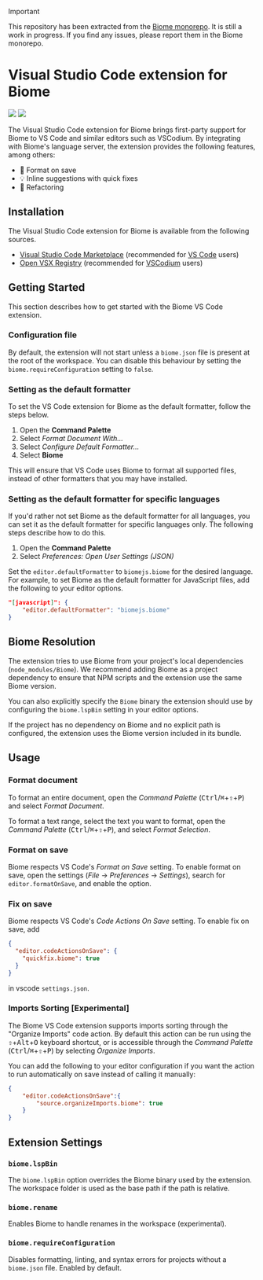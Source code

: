 > [!IMPORTANT]  
> This repository has been extracted from the [Biome monorepo](https://github.com/biomejs/biome). It is still a work in progress. If you find any issues, please report them in the Biome monorepo.

# Visual Studio Code extension for Biome

[![](https://img.shields.io/visual-studio-marketplace/v/biomejs.biome?color=374151&label=Visual%20Studio%20Marketplace&labelColor=000&logo=visual-studio-code&logoColor=0098FF)](https://marketplace.visualstudio.com/items?itemName=biomejs.biome)
[![](https://img.shields.io/visual-studio-marketplace/v/biomejs.biome?color=374151&label=Open%20VSX%20Registry&labelColor=000&logo=data:image/svg+xml;base64,PD94bWwgdmVyc2lvbj0iMS4wIiBlbmNvZGluZz0idXRmLTgiPz4KPHN2ZyB2aWV3Qm94PSI0LjYgNSA5Ni4yIDEyMi43IiB4bWxucz0iaHR0cDovL3d3dy53My5vcmcvMjAwMC9zdmciPgogIDxwYXRoIGQ9Ik0zMCA0NC4yTDUyLjYgNUg3LjN6TTQuNiA4OC41aDQ1LjNMMjcuMiA0OS40em01MSAwbDIyLjYgMzkuMiAyMi42LTM5LjJ6IiBmaWxsPSIjYzE2MGVmIi8+CiAgPHBhdGggZD0iTTUyLjYgNUwzMCA0NC4yaDQ1LjJ6TTI3LjIgNDkuNGwyMi43IDM5LjEgMjIuNi0zOS4xem01MSAwTDU1LjYgODguNWg0NS4yeiIgZmlsbD0iI2E2MGVlNSIvPgo8L3N2Zz4=&logoColor=0098FF)](https://open-vsx.org/extension/biomejs/biome)

The Visual Studio Code extension for Biome brings first-party support for Biome to VS Code and similar editors such as VSCodium. By integrating with Biome's language server, the extension provides the following features, among others:

- 💾 Format on save
- 💡 Inline suggestions with quick fixes
- 🚧 Refactoring

## Installation

The Visual Studio Code extension for Biome is available from the following sources.

- [Visual Studio Code Marketplace](https://marketplace.visualstudio.com/items?itemName=biomejs.biome) (recommended for [VS Code](https://code.visualstudio.com/) users)
- [Open VSX Registry](https://open-vsx.org/extension/biomejs/biome) (recommended for [VSCodium](https://vscodium.com/) users)

## Getting Started

This section describes how to get started with the Biome VS Code extension.

### Configuration file

By default, the extension will not start unless a `biome.json` file is present at the
root of the workspace. You can disable this behaviour by setting the `biome.requireConfiguration`
setting to `false`.

### Setting as the default formatter

To set the VS Code extension for Biome as the default formatter, follow the steps below.

1. Open the **Command Palette**
2. Select _Format Document With…_
3. Select _Configure Default Formatter…_
4. Select **Biome**

This will ensure that VS Code uses Biome to format all supported files, instead of other formatters that you may have installed.

### Setting as the default formatter for specific languages

If you'd rather not set Biome as the default formatter for all languages, you can set it as the default formatter for specific languages only. The following steps describe how to do this.

1. Open the **Command Palette**
2. Select _Preferences: Open User Settings (JSON)_ 

Set the `editor.defaultFormatter` to `biomejs.biome` for the desired language. For example, to set Biome as the default formatter for JavaScript files, add the following to your editor options.

```json
"[javascript]": {
	"editor.defaultFormatter": "biomejs.biome"
}
```

## Biome Resolution

The extension tries to use Biome from your project's local dependencies (`node_modules/Biome`). We recommend adding Biome as a project dependency to ensure that NPM scripts and the extension use the same Biome version.

You can also explicitly specify the `Biome` binary the extension should use by configuring the `biome.lspBin` setting in your editor options.

If the project has no dependency on Biome and no explicit path is configured, the extension uses the Biome version included in its bundle.

## Usage

### Format document

To format an entire document, open the _Command Palette_ (<kbd>Ctrl</kbd>/<kbd title="Cmd">⌘</kbd>+<kbd title="Shift">⇧</kbd>+<kbd>P</kbd>) and select _Format Document_.

To format a text range, select the text you want to format, open the _Command Palette_ (<kbd>Ctrl</kbd>/<kbd title="Cmd">⌘</kbd>+<kbd title="Shift">⇧</kbd>+<kbd>P</kbd>), and select _Format Selection_.

### Format on save

Biome respects VS Code's _Format on Save_ setting. To enable format on save, open the settings (_File_ -> _Preferences_ -> _Settings_), search for `editor.formatOnSave`, and enable the option.

### Fix on save

Biome respects VS Code's _Code Actions On Save_ setting. To enable fix on save, add


```json
{
  "editor.codeActionsOnSave": {
    "quickfix.biome": true
  }
}
```

in vscode `settings.json`.

### Imports Sorting [Experimental]

The Biome VS Code extension supports imports sorting through the "Organize Imports" code action. By default this action can be run using the <kbd title="Shift">⇧</kbd>+<kbd>Alt</kbd>+<kbd>O</kbd> keyboard shortcut, or is accessible through the _Command Palette_ (<kbd>Ctrl</kbd>/<kbd title="Cmd">⌘</kbd>+<kbd title="Shift">⇧</kbd>+<kbd>P</kbd>) by selecting _Organize Imports_.

You can add the following to your editor configuration if you want the action to run automatically on save instead of calling it manually:

```json
{
	"editor.codeActionsOnSave":{
		"source.organizeImports.biome": true
	}
}
```

## Extension Settings

### `biome.lspBin`

The `biome.lspBin` option overrides the Biome binary used by the extension.
The workspace folder is used as the base path if the path is relative.

### `biome.rename`

Enables Biome to handle renames in the workspace (experimental).

### `biome.requireConfiguration`

Disables formatting, linting, and syntax errors for projects without a `biome.json` file.
Enabled by default.
